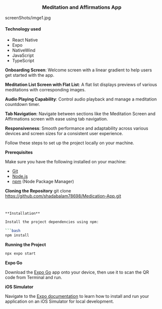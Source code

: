 <h3 align="center">Meditation and Affirmations App</h3>

screenShots/imge1.jpg
<h4>Technology used</h4>


-   React Native
-   Expo
-   NativeWind
-   JavaScript
-   TypeScript

 **Onboarding Screen**: Welcome screen with a linear gradient to help users get started with the app.

 **Meditation List Screen with Flat List**: A flat list displays previews of various meditations with corresponding images.

 **Audio Playing Capability**: Control audio playback and manage a meditation countdown timer.

 **Tab Navigation**: Navigate between sections like the Meditation Screen and Affirmations screen with ease using tab navigation.

 **Responsiveness**: Smooth performance and adaptability across various devices and screen sizes for a consistent user experience.

Follow these steps to set up the project locally on your machine.

**Prerequisites**

Make sure you have the following installed on your machine:

-   [Git](https://git-scm.com/)
-   [Node.js](https://nodejs.org/en)
-   [npm](https://www.npmjs.com/) (Node Package Manager)

**Cloning the Repository**
git clone https://github.com/shadabalam78698/Medication-App.git
```bash


**Installation**

Install the project dependencies using npm:

```bash
npm install
```

**Running the Project**

```bash
npx expo start
```

**Expo Go**

Download the [Expo Go](https://expo.dev/go) app onto your device, then use it to scan the QR code from Terminal and run.

**iOS Simulator**

Navigate to the [Expo documentation](https://docs.expo.dev/workflow/ios-simulator/) to learn how to install and run your application on an iOS Simulator for local development.
